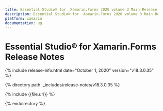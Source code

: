 ```yaml
---
title: Essential Studio® for  Xamarin.Forms 2020 volume 3 Main Release Notes  
description: Essential Studio® for  Xamarin.Forms 2020 volume 3 Main Release Notes  
platform: xamarin
documentation: ug
---
```


# Essential Studio® for  Xamarin.Forms  Release Notes  

{% include release-info.html date="October 1, 2020"  version="v18.3.0.35" %} 


{% directory path: _includes/release-notes/v18.3.0.35 %}

{% include {{file.url}} %}

{% enddirectory %}